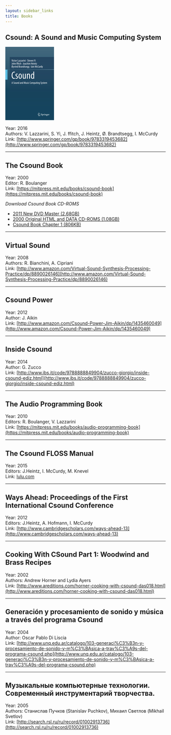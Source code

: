 ```yaml
---
layout: sidebar_links
title: Books
---
```



## Csound: A Sound and Music Computing System

![Csound: A Sound and Music Computing System](images/csound_book_springer.jpg "Csound: A Sound and Music Computing System")

Year: 2016<br>
Authors: V. Lazzarini, S. Yi, J. ffitch, J. Heintz, Ø. Brandtsegg, I. McCurdy<br>
Link: [http://www.springer.com/gp/book/9783319453682](http://www.springer.com/gp/book/9783319453682)

---

## The Csound Book

Year: 2000<br>
Editor: R. Boulanger<br>
Link: [https://mitpress.mit.edu/books/csound-book](https://mitpress.mit.edu/books/csound-book)


_Download Csound Book CD-ROMS_

* [2011 New DVD Master (2.68GB)](https://www.dropbox.com/s/b7p9d0med6w34ti/2011_Second_Printing_NEW_DVD_Master.zip?dl=0)
* [2000 Original HTML and DATA CD-ROMS (1.08GB)](https://www.dropbox.com/s/k9a0fakgcghebk3/2000_First_Printing_HTML%2BDATA_CD_Masters.zip?dl=0)
* [Csound Book Chapter 1 (806KB)](https://www.dropbox.com/s/r8giqor5v3b2z34/CsoundBookCh1.zip?dl=0)


---

## Virtual Sound

Year: 2008<br>
Authors: R. Bianchini, A. Cipriani<br>
Link: [http://www.amazon.com/Virtual-Sound-Synthesis-Processing-Practice/dp/8890026146](http://www.amazon.com/Virtual-Sound-Synthesis-Processing-Practice/dp/8890026146)

---

## Csound Power

Year: 2012<br>
Author: J. Aikin<br>
Link: [http://www.amazon.com/Csound-Power-Jim-Aikin/dp/1435460049](http://www.amazon.com/Csound-Power-Jim-Aikin/dp/1435460049)

---

## Inside Csound

Year: 2014<br>
Author: G. Zucco<br>
Link: [http://www.ibs.it/code/9788888849904/zucco-giorgio/inside-csound-ediz.html](http://www.ibs.it/code/9788888849904/zucco-giorgio/inside-csound-ediz.html)

---

## The Audio Programming Book

Year: 2010<br>
Editors: R. Boulanger, V. Lazzarini <br>
Link: [https://mitpress.mit.edu/books/audio-programming-book](https://mitpress.mit.edu/books/audio-programming-book)

---

## The Csound FLOSS Manual

Year: 2015<br>
Editors: J.Heintz, I. McCurdy, M. Knevel <br>
Link: [lulu.com](http://www.lulu.com/shop/joachim-heintz-and-iain-mccurdy/csound-floss-manual/paperback/product-22359512.html)

---

## Ways Ahead: Proceedings of the First International Csound Conference

Year: 2012<br>
Editors: J.Heintz, A. Hofmann, I. McCurdy <br>
Link: [http://www.cambridgescholars.com/ways-ahead-13](http://www.cambridgescholars.com/ways-ahead-13)

---

## Cooking With CSound Part 1: Woodwind and Brass Recipes

Year: 2002<br>
Authors: Andrew Horner and Lydia Ayers<br>
Link: [http://www.areditions.com/horner-cooking-with-csound-das018.html](http://www.areditions.com/horner-cooking-with-csound-das018.html)

---


## Generación y procesamiento de sonido y música a través del programa Csound

Year: 2004<br>
Author: Oscar Pablo Di Liscia<br>
Link: [http://www.unq.edu.ar/catalogo/103-generaci%C3%B3n-y-procesamiento-de-sonido-y-m%C3%BAsica-a-trav%C3%A9s-del-programa-csound.php](http://www.unq.edu.ar/catalogo/103-generaci%C3%B3n-y-procesamiento-de-sonido-y-m%C3%BAsica-a-trav%C3%A9s-del-programa-csound.php)

---

##  Музыкальные компьютерные технологии. Современный инструментарий творчества.

Year: 2005<br>
Authors: Станислав Пучков (Stanislav Puchkov), Михаил Светлов (Mikhail
Svetlov)<br>
Link: [http://search.rsl.ru/ru/record/01002913736](http://search.rsl.ru/ru/record/01002913736)

